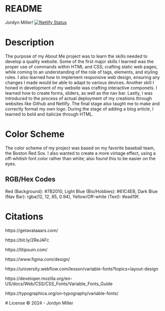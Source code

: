 # README

Jordyn Miller! 
[![Netlify Status](https://api.netlify.com/api/v1/badges/66287977-a44a-45a8-be5f-c7a23f0e596d/deploy-status)](https://app.netlify.com/sites/about-me-jordymill22/deploys) 

# Description
The purpose of my About Me project was to learn the skills needed to develop a quality website. Some of the first major skills I learned was the proper use of commands within HTML and CSS; crafting static web pages, while coming to an understanding of the role of tags, elements, and styling rules. I also learned how to implement responsive web design, ensuring any changes I made would be able to adapt to various devices. Another skill I honed in development of my website was crafting interactive componets. I learned how to create forms, sliders, as well as the nav bar. Lastly, I was introduced to the process of actual deployment of my creations through websites like Github and Netlify. The final stage also taught me to make and correctly format my own logo. During the stage of adding a blog article, I learned to bold and italicize through HTML. 

# Color Scheme
The color scheme of my project was based on my favorite baseball team, the Boston Red Sox. I also wanted to create a more vintage effect, using a off-whitish font color rather than white; also found this to be easier on the eyes. 
## RGB/Hex Codes
Red (Background): #7B2010, Light Blue (Bio/Hobbies):  #61C4EB, Dark Blue (Nav Bar): rgba(12, 12, 85, 0.94), Yellow/Off-white (Text): #ead19f.

# Citations
<p>https://getavataaars.com/ </p>
<p>https://bit.ly/2ReJAFc  </p>
<p>https://litipsum.com/ </p>
<p>https://www.figma.com/design/ </p>
<p>https://university.webflow.com/lesson/variable-fonts?topics=layout-design </p>
<p>https://developer.mozilla.org/en-US/docs/Web/CSS/CSS_Fonts/Variable_Fonts_Guide</p>
<p>https://typographica.org/on-typography/variable-fonts/</p>
# License
© 2024 - Jordyn Miller